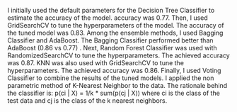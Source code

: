 I initially used the default parameters for the Decision Tree Classifier to estimate the accuracy of the model. accuracy was 0.77. Then, I used GridSearchCV to tune the hyperparameters of the model. The accuracy of the tuned model was 0.83. Among the ensemble methods, I used Bagging Classifier and AdaBoost. The Bagging Classifier performed better than AdaBoost (0.86 vs 0.77) . Next, Random Forest Classifier was used with RandomizedSearchCV to tune the hyperparameters. The achieved accuracy was 0.87. KNN was also used with GridSearchCV to tune the hyperparameters. The achieved accuracy was 0.86. Finally, I used Voting Classifier to combine the results of the tuned models. I applied the non parametric method of K-Nearest Neighbor to the data. The rationale behind the classifier is: p(ci | X) = 1/k * sum(p(cj | X)) where ci is the class of the test data and cj is the class of the k nearest neighbors.
